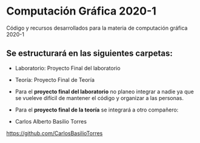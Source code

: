 # Computación Gráfica 2020-1
Código y recursos desarrollados para la materia de computación gráfica 2020-1

Se estructurará en las siguientes carpetas:
-

- Laboratorio:
Proyecto Final del laboratorio

- Teoría:
Proyecto Final de Teoría


- Para el **proyecto final del laboratorio** no planeo integrar a nadie ya que se vueleve difícil de mantener el código y organizar a las personas.

- Para el **proyecto final de la teoría** se integrará a otro compañero:

- Carlos Alberto Basilio Torres

https://github.com/CarlosBasilioTorres

